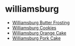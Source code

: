# williamsburg

 * [Williamsburg Butter Frosting](../index/w/williamsburg-butter-frosting.json)
 * [Williamsburg Cookies](../index/w/williamsburg-cookies.json)
 * [Williamsburg Orange Cake](../index/w/williamsburg-orange-cake.json)
 * [Williamsburg Pork Cake](../index/w/williamsburg-pork-cake.json)
